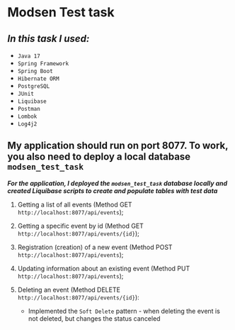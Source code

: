 # Modsen Test task 

## ***In this task I used:***

* `Java 17`
* `Spring Framework`
* `Spring Boot`
* `Hibernate ORM`
* `PostgreSQL`
* `JUnit`
* `Liquibase`
* `Postman`
* `Lombok`
* `Log4j2`

## My application should run on port 8077. To work, you also need to deploy a local database `modsen_test_task`

***For the application, I deployed the `modsen_test_task` database locally and created Liquibase scripts to create and populate tables with test data***

1. Getting a list of all events (Method GET `http://localhost:8077/api/events`);
2. Getting a specific event by id (Method GET `http://localhost:8077/api/events/{id}`);
3. Registration (creation) of a new event (Method POST `http://localhost:8077/api/events`);
4. Updating information about an existing event (Method PUT `http://localhost:8077/api/events`);
5. Deleting an event (Method DELETE `http://localhost:8077/api/events/{id}`):

   *  Implemented the `Soft Delete` pattern - when deleting the event is not deleted, but changes the status canceled
